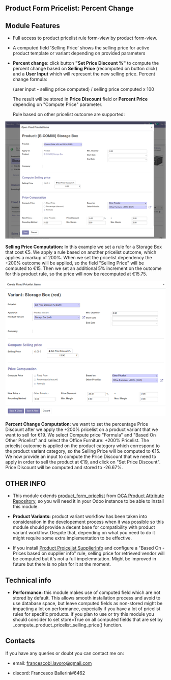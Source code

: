 <h2>Product Form Pricelist: Percent Change</h2>

Module Features
---------------

- Full access to product pricelist rule form-view by product form-view.


-  A computed field 'Selling Price' shows the selling price for active product template or variant depending on provided parameters


- <b>Percent change</b>: click button <b>"Set Price Discount %"</b>
    to compute the percent change based on <b>Selling Price</b> (recomputed on button click) and a <b>User
    Input</b> which will represent the new selling price. Percent change formula:


     (user input - selling price computed) / selling price computed x 100
 

  The result will be stored in <b>Price Discount</b> field or <b>Percent Price</b>
  depending on "Compute Price" parameter.

  Rule based on other pricelist outcome are supported:

![alt text](./static/description/demo_based_on_pricelist.png)

<b>Selling Price Computation:</b> In this example we set a rule for a Storage Box that cost &euro;5.
            We apply a rule based on another pricelist outcome, which applies a markup of 200%. When we set
            the pricelist dependency the +200% outcome will be applied, so the field "Selling Price" will be computed
            to &euro;15. Then we set an additional 5% increment on the outcome for this product rule, so the price will
            now be recomputed at &euro;15.75.

![alt text](./static/description/demo_set_percent_price_variant.png)

<b>Percent Change Computation:</b> we want to set the percentage Price Discount after we apply the +200% pricelist
            on a product variant that we want to sell for &euro;19. We select Compute price "Formula" and "Based On
            Other Pricelist" and select the Office Furniture: +200% Pricelist. The pricelist outcome is applied on the
            product category which correspond to the product variant category, so the Selling Price will be computed to
            &euro;15. We now provide an input to compute the Price Discount that we need to apply in order to sell the 
            product at &euro;19, and click on "Set Price Discount". Price Discount will be computed and stored to -26.67%.
            
            

OTHER INFO
---------------
* This module extends [product_form_pricelist](https://github.com/OCA/product-attribute/tree/14.0/product_form_pricelist) from
  [OCA Product Attribute Repository](https://github.com/OCA/product-attribute/tree/14.0), so you will need it in your Odoo instance to be able to install this module.


*  <b>Product Variants:</b> product variant workflow has been taken into consideration in the developement process when it was possible so this module should provide
   a decent base for compatibility with product variant workflow. Despite that, depending on what you need to do it might require some extra implementation to be
   effective.


* If you install [Product Proicelist SupplierInfo](https://github.com/OCA/product-attribute/tree/14.0/product_pricelist_supplierinfo) and configure a
  "Based On - Prices based on supplier info" rule, selling price for retrieved vendor will be computed but it's not a full impelemntation.
  Might be improved in future but there is no plan for it at  the moment.
                
  
Technical info
---------------

* <b>Performance:</b> this module makes use of computed field which are not stored by default. This allows smooth installation process
    and avoid to use database space, but leave computed fields as non-stored might be impacting a lot on performance, expecially if you
    have a lot of pricelist rules for specific products. If you plan to use or try this module you should consider to set store=True on 
    all computed fields that are set by _compute_product_pricelist_selling_price() function.

Contacts
---------------

If you have any queries or doubt you can contact me on:

* email: francescobl.lavoro@gmail.com

* discord: Francesco Ballerini#6462
